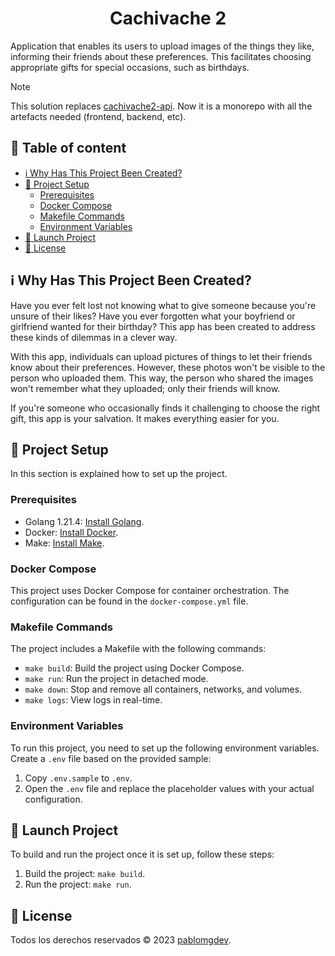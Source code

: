 <h1 align=center>Cachivache 2</h1>

<p>Application that enables its users to upload images of the things they like, informing their friends about these preferences. This facilitates choosing appropriate gifts for special occasions, such as birthdays.</p>

> [!NOTE]
> This solution replaces <a href=https://github.com/pablomgdev/cachivache2-api>cachivache2-api</a>. Now it is a monorepo with all the artefacts needed (frontend, backend, etc).


## 📄 Table of content
- [ℹ️ Why Has This Project Been Created?](https://github.com/pablomgdev/cachivache2?tab=readme-ov-file#%E2%84%B9%EF%B8%8F-why-has-this-project-been-created)
- [🧱 Project Setup](https://github.com/pablomgdev/cachivache2?tab=readme-ov-file#-project-setup)
  - [Prerequisites](https://github.com/pablomgdev/cachivache2?tab=readme-ov-file#prerequisites)
  - [Docker Compose](https://github.com/pablomgdev/cachivache2?tab=readme-ov-file#docker-compose)
  - [Makefile Commands](https://github.com/pablomgdev/cachivache2?tab=readme-ov-file#makefile-commands)
  - [Environment Variables](https://github.com/pablomgdev/cachivache2?tab=readme-ov-file#environment-variables)
- [🚀 Launch Project](https://github.com/pablomgdev/cachivache2?tab=readme-ov-file#-launch-project)
- [🪪 License](https://github.com/pablomgdev/cachivache2#-license)


## ℹ️ Why Has This Project Been Created?
Have you ever felt lost not knowing what to give someone because you're unsure of their likes? Have you ever forgotten what your boyfriend or girlfriend wanted for their birthday? This app has been created to address these kinds of dilemmas in a clever way.

With this app, individuals can upload pictures of things to let their friends know about their preferences. However, these photos won't be visible to the person who uploaded them. This way, the person who shared the images won't remember what they uploaded; only their friends will know.

If you're someone who occasionally finds it challenging to choose the right gift, this app is your salvation. It makes everything easier for you.

## 🧱 Project Setup
In this section is explained how to set up the project.

### Prerequisites
- Golang 1.21.4: [Install Golang](https://go.dev/doc/install).
- Docker: [Install Docker](https://docs.docker.com/get-docker/).
- Make: [Install Make](https://www.gnu.org/software/make/).

### Docker Compose
This project uses Docker Compose for container orchestration. The configuration can be found in the `docker-compose.yml` file.

### Makefile Commands
The project includes a Makefile with the following commands:

- `make build`: Build the project using Docker Compose.
- `make run`: Run the project in detached mode.
- `make down`: Stop and remove all containers, networks, and volumes.
- `make logs`: View logs in real-time.

### Environment Variables
To run this project, you need to set up the following environment variables. Create a `.env` file based on the provided sample:

1. Copy `.env.sample` to `.env`.
1. Open the `.env` file and replace the placeholder values with your actual configuration.

## 🚀 Launch Project
To build and run the project once it is set up, follow these steps:

1. Build the project: `make build`.
1. Run the project: `make run`.

## 🪪 License
Todos los derechos reservados © 2023 [pablomgdev](https://github.com/pablomgdev).
